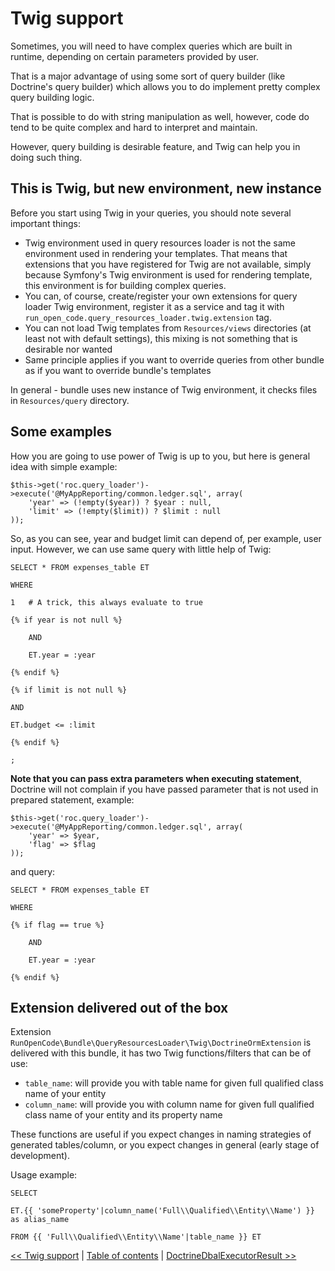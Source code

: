 # Twig support

Sometimes, you will need to have complex queries which are built in runtime,
depending on certain parameters provided by user.
 
That is a major advantage of using some sort of query builder (like 
Doctrine's query builder) which allows you to do implement pretty complex
query building logic. 

That is possible to do with string manipulation as well, however, code
do tend to be quite complex and hard to interpret and maintain.

However, query building is desirable feature, and Twig can help you
in doing such thing.

## This is Twig, but new environment, new instance

Before you start using Twig in your queries, you should note several important
things:

- Twig environment used in query resources loader is not the same environment
used in rendering your templates. That means that extensions that you have
registered for Twig are not available, simply because Symfony's Twig environment
is used for rendering template, this environment is for building complex 
queries.
- You can, of course, create/register your own extensions for query loader
Twig environment, register it as a service and tag it with 
`run_open_code.query_resources_loader.twig.extension` tag.
- You can not load Twig templates from `Resources/views` directories (at least
not with default settings), this mixing is not something that is desirable
nor wanted
- Same principle applies if you want to override queries from other bundle as
if you want to override bundle's templates

In general - bundle uses new instance of Twig environment, it checks 
files in `Resources/query` directory.

## Some examples

How you are going to use power of Twig is up to you, but here is general 
idea with simple example:


    $this->get('roc.query_loader')->execute('@MyAppReporting/common.ledger.sql', array(
        'year' => (!empty($year)) ? $year : null,
        'limit' => (!empty($limit)) ? $limit : null
    ));
    
So, as you can see, year and budget limit can depend of, per example, user
input. However, we can use same query with little help of Twig:    
    
    SELECT * FROM expenses_table ET
    
    WHERE
    
    1   # A trick, this always evaluate to true
    
    {% if year is not null %}
    
        AND
    
        ET.year = :year
    
    {% endif %}
    
    {% if limit is not null %}
    
    AND
    
    ET.budget <= :limit
    
    {% endif %}
        
    ;
            
            
**Note that you can pass extra parameters when executing statement**, Doctrine
will not complain if you have passed parameter that is not used in prepared 
statement, example:

    $this->get('roc.query_loader')->execute('@MyAppReporting/common.ledger.sql', array(
        'year' => $year,
        'flag' => $flag
    ));
    
    
and query:
    
    SELECT * FROM expenses_table ET
    
    WHERE   
    
    {% if flag == true %}
    
        AND
    
        ET.year = :year
    
    {% endif %}    
    
## Extension delivered out of the box
    
Extension `RunOpenCode\Bundle\QueryResourcesLoader\Twig\DoctrineOrmExtension`
is delivered with this bundle, it has two Twig functions/filters that can be of use:
    
- `table_name`: will provide you with table name for given full qualified class
name of your entity
- `column_name`: will provide you with column name for given full qualified class
name of your entity and its property name
 
These functions are useful if you expect changes in naming strategies of 
generated tables/column, or you expect changes in general (early stage
of development). 

Usage example:

    SELECT 

    ET.{{ 'someProperty'|column_name('Full\\Qualified\\Entity\\Name') }} as alias_name
 
    FROM {{ 'Full\\Qualified\\Entity\\Name'|table_name }} ET
        

[<< Twig support](twig-support.md) | [Table of contents](index.md) | [DoctrineDbalExecutorResult >>](doctrine-dbal-executor-result.md)
 